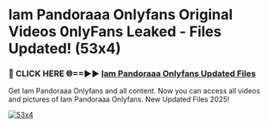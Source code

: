 # Iam Pandoraaa Onlyfans Original Videos 0nlyFans Leaked - Files Updated! (53x4)

<h3>🔴 CLICK HERE 🌐==►► <a href="https://tinyurl.com/2m67pmp6" rel="nofollow">Iam Pandoraaa Onlyfans Updated Files</a></h3>

Get Iam Pandoraaa Onlyfans and all content. Now you can access all videos and pictures of Iam Pandoraaa Onlyfans. New Updated Files 2025!

[![53x4](https://i.imgur.com/H4QAA4z.gif)](https://tinyurl.com/2m67pmp6)